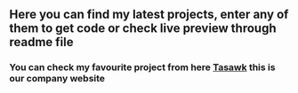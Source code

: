 
 <h2>Here you can find my latest projects, enter any of them to get code or check live preview through readme file</h2>
 <h3>You can check my favourite project from here <a href="https://tasawk.com.sa/" target="_blank">Tasawk</a> this is our company website</h3>
